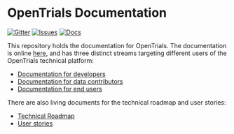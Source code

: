 # OpenTrials Documentation

[![Gitter](https://img.shields.io/gitter/room/opentrials/chat.svg)](https://gitter.im/opentrials/chat)
[![Issues](https://img.shields.io/badge/issue-tracker-orange.svg)](https://github.com/opentrials/opentrials/issues)
[![Docs](https://img.shields.io/badge/docs-latest-blue.svg)](http://docs.opentrials.net/en/latest/developers/)

This repository holds the documentation for OpenTrials. The documentation is online [here](http://docs.opentrials.net), and has three distinct streams targeting different users of the OpenTrials technical platform:

- [Documentation for developers](http://docs.opentrials.net/en/latest/developers/)
- [Documentation for data contributors](http://docs.opentrials.net/en/latest/contributors/)
- [Documentation for end users](http://docs.opentrials.net/en/latest/users/)

There are also living documents for the technical roadmap and user stories:

- [Technical Roadmap](http://docs.opentrials.net/en/latest/extras/roadmap/)
- [User stories](http://docs.opentrials.net/en/latest/extras/user-stories/)
